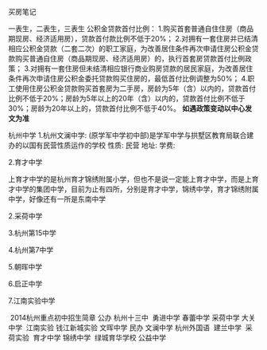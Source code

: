 买房笔记

一表生，二表生，三表生
公积金贷款首付比例：
1.购买首套普通自住住房（商品期现房、经济适用房），贷款首付款比例不低于20%；
2.对拥有一套住房并已结清相应公积金贷款（二套二次）的职工家庭，为改善居住条件再次申请住房公积金贷款购买普通自住房（商品期现房、经济适用房）的，执行首套房贷款首付比例政策；
3.对拥有一套住房但未结清相应银行商业购房贷款的居民家庭，为改善居住条件再次申请住房公积金委托贷款购买住房的，最低首付比例调整为50%；
4.职工使用住房公积金贷款购买首套房为二手房，房龄为5年（含）以内的，贷款首付比例不低于20%；房龄为5年以上的20年（含）以内的，贷款首付比例不低于30%；房龄为20年以上的，贷款首付比例不低于40%。
**如遇政策变动以中心发文为准**


杭州中学
1.杭州文澜中学: (原学军中学初中部)是学军中学与拱墅区教育局联合建办的以国有民营性质运作的学校
性质: 民营
地址:
学费:

2.育才中学

上育才中学的是杭州育才锦绣附属小学，但也不是说一定能上育才中学，而是上育才中学的集团中学，目前为止有四所，分别是育才中学，锦绣中学，育才锦绣附属中学，好像还有一所是东南中学

2.采荷中学

3.杭州第15中学

4.杭州第7中学

5.朝晖中学

6.启正中学

7.江南实验中学

 2014杭州重点初中招生简章
公办 
杭州十三中 
勇进中学
春蕾中学
采荷中学
大关中学 
江南实验
钱江新城实验
文晖中学
民办 
文澜中学
杭州外国语 
建兰中学 
采荷实验 
育才中学
锦绣中学 
绿城育华学校
公益中学
